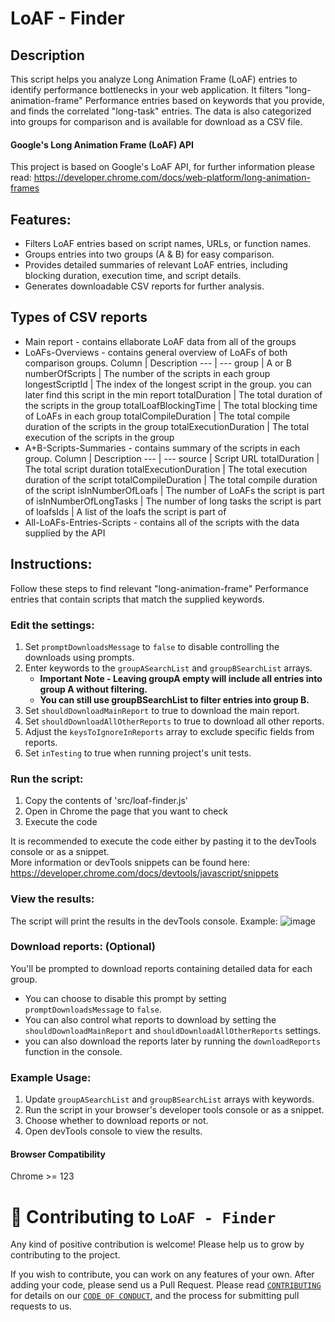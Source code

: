# LoAF - Finder
## Description
This script helps you analyze Long Animation Frame (LoAF) entries to identify performance bottlenecks in your web application.
It filters "long-animation-frame" Performance entries based on keywords that you provide, and finds the correlated "long-task" entries.
The data is also categorized into groups for comparison and is available for download as a CSV file.

#### Google's Long Animation Frame (LoAF) API
This project is based on Google's LoAF API, for further information please read:
https://developer.chrome.com/docs/web-platform/long-animation-frames

## Features:
- Filters LoAF entries based on script names, URLs, or function names.
- Groups entries into two groups (A & B) for easy comparison.
- Provides detailed summaries of relevant LoAF entries, including blocking duration, execution time, and script details.
- Generates downloadable CSV reports for further analysis.

## Types of CSV reports
- Main report - contains ellaborate LoAF data from all of the groups
- LoAFs-Overviews - contains general overview of LoAFs of both comparison groups.
  Column | Description 
  --- | --- 
  group | A or B
  numberOfScripts | The number of the scripts in each group
  longestScriptId | The index of the longest script in the group. you can later find this script in the min report 
  totalDuration | The total duration of the scripts in the group
  totalLoafBlockingTime | The total blocking time of LoAFs in each group
  totalCompileDuration | The total compile duration of the scripts in the group
  totalExecutionDuration | The total execution of the scripts in the group 
- A+B-Scripts-Summaries - contains summary of the scripts in each group.
  Column | Description 
  --- | --- 
  source |  Script URL
  totalDuration | The total script duration
  totalExecutionDuration | The total execution duration of the script
  totalCompileDuration | The total compile duration of the script
  isInNumberOfLoafs | The number of LoAFs the script is part of
  isInNumberOfLongTasks | The number of long tasks the script is part of
  loafsIds | A list of the loafs the script is part of
- All-LoAFs-Entries-Scripts - contains all of the scripts with the data supplied by the API
  

## Instructions:
Follow these steps to find relevant "long-animation-frame" Performance entries that contain scripts that match the supplied keywords.

### Edit the settings:
1. Set `promptDownloadsMessage` to `false` to disable controlling the downloads using prompts.
2. Enter keywords to the `groupASearchList` and `groupBSearchList` arrays.
   * **Important Note - Leaving groupA empty will include all entries into group A without filtering.**
   * **You can still use groupBSearchList to filter entries into group B.**
3. Set `shouldDownloadMainReport` to true to download the main report.
4. Set `shouldDownloadAllOtherReports` to true to download all other reports.
5. Adjust the `keysToIgnoreInReports` array to exclude specific fields from reports.
6. Set `inTesting` to true when running project's unit tests.

### Run the script:
1. Copy the contents of 'src/loaf-finder.js'
2. Open in Chrome the page that you want to check
3. Execute the code

It is recommended to execute the code either by pasting it to the devTools console or as a snippet.   
More information or devTools snippets can be found here: https://developer.chrome.com/docs/devtools/javascript/snippets

### View the results:
The script will print the results in the devTools console.
Example:
![image](https://github.com/BarakKalfa/LoAF-finder/assets/142159033/8b132d3e-b377-4c80-904f-819640bb7bec)

### Download reports: (Optional)
You'll be prompted to download reports containing detailed data for each group.
* You can choose to disable this prompt by setting `promptDownloadsMessage` to `false`.
* You can also control what reports to download by setting the `shouldDownloadMainReport` and `shouldDownloadAllOtherReports` settings.
* you can also download the reports later by running the `downloadReports` function in the console.

### Example Usage:
1. Update `groupASearchList` and `groupBSearchList` arrays with keywords.
2. Run the script in your browser's developer tools console or as a snippet.
3. Choose whether to download reports or not.
4. Open devTools console to view the results.

#### Browser Compatibility
Chrome >= 123

# 🤝 Contributing to `LoAF - Finder`
Any kind of positive contribution is welcome! Please help us to grow by contributing to the project.

If you wish to contribute, you can work on any features of your own. After adding your code, please send us a Pull Request.
Please read [`CONTRIBUTING`](CONTRIBUTING.md) for details on our [`CODE OF CONDUCT`](CODE_OF_CONDUCT.md), and the process for submitting pull requests to us.
